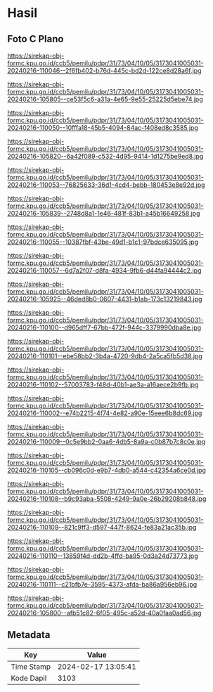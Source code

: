 # Hasil

## Foto C Plano

https://sirekap-obj-formc.kpu.go.id/ccb5/pemilu/pdpr/31/73/04/10/05/3173041005031-20240216-110046--2f6fb402-b76d-445c-bd2d-122ce8d28a6f.jpg

https://sirekap-obj-formc.kpu.go.id/ccb5/pemilu/pdpr/31/73/04/10/05/3173041005031-20240216-105805--ce53f5c6-a31a-4e65-9e55-25225d5ebe74.jpg

https://sirekap-obj-formc.kpu.go.id/ccb5/pemilu/pdpr/31/73/04/10/05/3173041005031-20240216-110050--10fffa18-45b5-4094-84ac-f408ed8c3585.jpg

https://sirekap-obj-formc.kpu.go.id/ccb5/pemilu/pdpr/31/73/04/10/05/3173041005031-20240216-105820--6a42f089-c532-4d95-9414-1d1275be9ed8.jpg

https://sirekap-obj-formc.kpu.go.id/ccb5/pemilu/pdpr/31/73/04/10/05/3173041005031-20240216-110053--76825633-36d1-4cd4-bebb-180453e8e92d.jpg

https://sirekap-obj-formc.kpu.go.id/ccb5/pemilu/pdpr/31/73/04/10/05/3173041005031-20240216-105839--2748d8a1-1e46-481f-83b1-a45b16649258.jpg

https://sirekap-obj-formc.kpu.go.id/ccb5/pemilu/pdpr/31/73/04/10/05/3173041005031-20240216-110055--10387fbf-43be-49d1-b1c1-97bdce635095.jpg

https://sirekap-obj-formc.kpu.go.id/ccb5/pemilu/pdpr/31/73/04/10/05/3173041005031-20240216-110057--6d7a2f07-d8fa-4934-9fb6-d44fa94444c2.jpg

https://sirekap-obj-formc.kpu.go.id/ccb5/pemilu/pdpr/31/73/04/10/05/3173041005031-20240216-105925--46ded8b0-0607-4431-b1ab-173c13219843.jpg

https://sirekap-obj-formc.kpu.go.id/ccb5/pemilu/pdpr/31/73/04/10/05/3173041005031-20240216-110100--d965dff7-67bb-472f-944c-3379990dba8e.jpg

https://sirekap-obj-formc.kpu.go.id/ccb5/pemilu/pdpr/31/73/04/10/05/3173041005031-20240216-110101--ebe58bb2-3b4a-4720-9db4-2a5ca5fb5d38.jpg

https://sirekap-obj-formc.kpu.go.id/ccb5/pemilu/pdpr/31/73/04/10/05/3173041005031-20240216-110102--57003783-f48d-40b1-ae3a-a16aece2b9fb.jpg

https://sirekap-obj-formc.kpu.go.id/ccb5/pemilu/pdpr/31/73/04/10/05/3173041005031-20240216-110002--e74b2215-4f74-4e82-a90e-15eee6b8dc69.jpg

https://sirekap-obj-formc.kpu.go.id/ccb5/pemilu/pdpr/31/73/04/10/05/3173041005031-20240216-110009--0c5e9bb2-0aa6-4db5-8a9a-c0b87b7c8c0e.jpg

https://sirekap-obj-formc.kpu.go.id/ccb5/pemilu/pdpr/31/73/04/10/05/3173041005031-20240216-110105--cb096c0d-e9b7-4db0-a544-c42354a6ce0d.jpg

https://sirekap-obj-formc.kpu.go.id/ccb5/pemilu/pdpr/31/73/04/10/05/3173041005031-20240216-110108--b9c93aba-5508-4249-9a0e-26b29208b848.jpg

https://sirekap-obj-formc.kpu.go.id/ccb5/pemilu/pdpr/31/73/04/10/05/3173041005031-20240216-110109--821c9ff3-d597-447f-8624-fe83a21ac35b.jpg

https://sirekap-obj-formc.kpu.go.id/ccb5/pemilu/pdpr/31/73/04/10/05/3173041005031-20240216-110110--13859f4d-dd2b-4ffd-ba95-0d3a24d73773.jpg

https://sirekap-obj-formc.kpu.go.id/ccb5/pemilu/pdpr/31/73/04/10/05/3173041005031-20240216-110111--c21bfb7e-3595-4373-afda-ba86a956eb96.jpg

https://sirekap-obj-formc.kpu.go.id/ccb5/pemilu/pdpr/31/73/04/10/05/3173041005031-20240216-105800--afb51c82-6f05-495c-a52d-40a0faa0ad56.jpg


## Metadata

| Key        | Value               |
| ---------- | ------------------- |
| Time Stamp | 2024-02-17 13:05:41 |
| Kode Dapil | 3103                |



